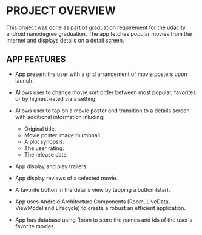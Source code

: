 #  PROJECT OVERVIEW
This project was done as part of graduation requirement for the udacity android nanodegree graduation. The app fetches popular movies from the internet and displays details on a detail screen.

## APP FEATURES

* App present the user with a grid arrangement of movie posters upon launch.
* Allows user to change movie sort order between most popular, favorites  or by highest-rated via a setting.
* Allows user to tap on a movie poster and transition to a details screen with additional information inluding:
    * Original title.
    * Movie poster image thumbnail.
    * A plot synopsis.
    * The user rating.
    * The release date.

* App display and play trailers.
* App display reviews of a selected movie.
* A favorite button in the details view by tapping a button (star).
* App uses Android Architecture Components (Room, LiveData, ViewModel and Lifecycle) to create a robust an efficient application.
* App has database using Room to store the names and ids of the user's favorite movies.
